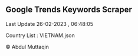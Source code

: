 

## Google Trends Keywords Scraper 
 
Last Update 26-02-2023 , 06:48:05

Country List :
VIETNAM.json



© Abdul Muttaqin 
